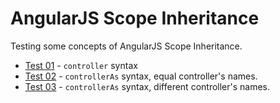 # AngularJS Scope Inheritance

Testing some concepts of AngularJS Scope Inheritance.

* [Test 01](https://github.com/ericdouglas/angular-scope-inheritance/tree/gh-pages/src/01-test) - `controller` syntax
* [Test 02](https://github.com/ericdouglas/angular-scope-inheritance/tree/gh-pages/src/02-test) - `controllerAs` syntax, equal controller's names.
* [Test 03](https://github.com/ericdouglas/angular-scope-inheritance/tree/gh-pages/src/03-test) - `controllerAs` syntax, different controller's names.

